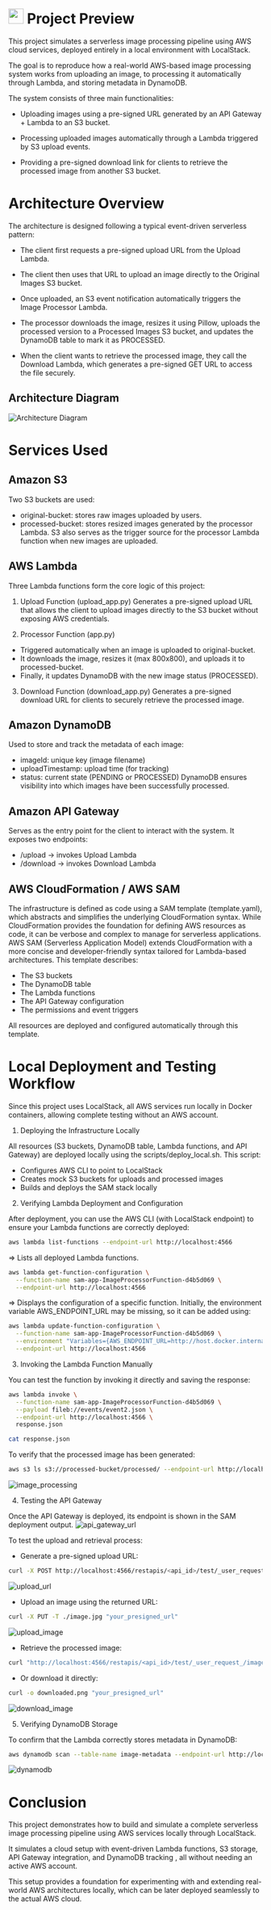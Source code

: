 # <img src="https://upload.wikimedia.org/wikipedia/commons/9/93/Amazon_Web_Services_Logo.svg" width="30">  Project Preview
This project simulates a serverless image processing pipeline using AWS cloud services, deployed entirely in a local environment with LocalStack.

The goal is to reproduce how a real-world AWS-based image processing system works from uploading an image, to processing it automatically through Lambda, and storing metadata in DynamoDB.

The system consists of three main functionalities:

* Uploading images using a pre-signed URL generated by an API Gateway + Lambda to an S3 bucket.

* Processing uploaded images automatically through a Lambda triggered by S3 upload events.

* Providing a pre-signed download link for clients to retrieve the processed image from another S3 bucket.

# Architecture Overview
The architecture is designed following a typical event-driven serverless pattern:

* The client first requests a pre-signed upload URL from the Upload Lambda.

* The client then uses that URL to upload an image directly to the Original Images S3 bucket.

* Once uploaded, an S3 event notification automatically triggers the Image Processor Lambda.

* The processor downloads the image, resizes it using Pillow, uploads the processed version to a Processed Images S3 bucket, and updates the DynamoDB table to mark it as PROCESSED.

* When the client wants to retrieve the processed image, they call the Download Lambda, which generates a pre-signed GET URL to access the file securely.

## Architecture Diagram 
![Architecture Diagram](images/diagram.png)

# Services Used
## Amazon S3
Two S3 buckets are used:
* original-bucket: stores raw images uploaded by users.
* processed-bucket: stores resized images generated by the processor Lambda.
S3 also serves as the trigger source for the processor Lambda function when new images are uploaded.

## AWS Lambda
Three Lambda functions form the core logic of this project:

1. Upload Function (upload_app.py)
Generates a pre-signed upload URL that allows the client to upload images directly to the S3 bucket without exposing AWS credentials.

2. Processor Function (app.py)
* Triggered automatically when an image is uploaded to original-bucket.
* It downloads the image, resizes it (max 800x800), and uploads it to processed-bucket.
* Finally, it updates DynamoDB with the new image status (PROCESSED).

3. Download Function (download_app.py)
Generates a pre-signed download URL for clients to securely retrieve the processed image.

## Amazon DynamoDB
Used to store and track the metadata of each image:
* imageId: unique key (image filename)
* uploadTimestamp: upload time (for tracking)
* status: current state (PENDING or PROCESSED)
DynamoDB ensures visibility into which images have been successfully processed.

## Amazon API Gateway
Serves as the entry point for the client to interact with the system.
It exposes two endpoints:
* /upload → invokes Upload Lambda
* /download → invokes Download Lambda

## AWS CloudFormation / AWS SAM

The infrastructure is defined as code using a SAM template (template.yaml), which abstracts and simplifies the underlying CloudFormation syntax.
While CloudFormation provides the foundation for defining AWS resources as code, it can be verbose and complex to manage for serverless applications. AWS SAM (Serverless Application Model) extends CloudFormation with a more concise and developer-friendly syntax tailored for Lambda-based architectures.
This template describes:
* The S3 buckets
* The DynamoDB table
* The Lambda functions
* The API Gateway configuration
* The permissions and event triggers

All resources are deployed and configured automatically through this template.

# Local Deployment and Testing Workflow
Since this project uses LocalStack, all AWS services run locally in Docker containers, allowing complete testing without an AWS account.

1. Deploying the Infrastructure Locally 

All resources (S3 buckets, DynamoDB table, Lambda functions, and API Gateway) are deployed locally using the scripts/deploy_local.sh.
This script:
* Configures AWS CLI to point to LocalStack
* Creates mock S3 buckets for uploads and processed images
* Builds and deploys the SAM stack locally

2. Verifying Lambda Deployment and Configuration 

After deployment, you can use the AWS CLI (with LocalStack endpoint) to ensure your Lambda functions are correctly deployed:
``` bash 
aws lambda list-functions --endpoint-url http://localhost:4566
``` 
=> Lists all deployed Lambda functions.
``` bash 
aws lambda get-function-configuration \
  --function-name sam-app-ImageProcessorFunction-d4b5d069 \
  --endpoint-url http://localhost:4566
```

=> Displays the configuration of a specific function.
Initially, the environment variable AWS_ENDPOINT_URL may be missing, so it can be added using:
``` bash 
aws lambda update-function-configuration \
  --function-name sam-app-ImageProcessorFunction-d4b5d069 \
  --environment "Variables={AWS_ENDPOINT_URL=http://host.docker.internal:4566}" \
  --endpoint-url http://localhost:4566
```
3. Invoking the Lambda Function Manually

You can test the function by invoking it directly and saving the response:
``` bash 
aws lambda invoke \
  --function-name sam-app-ImageProcessorFunction-d4b5d069 \
  --payload fileb://events/event2.json \
  --endpoint-url http://localhost:4566 \
  response.json
``` 
``` bash 
cat response.json
``` 

To verify that the processed image has been generated:
```bash 
aws s3 ls s3://processed-bucket/processed/ --endpoint-url http://localhost:4566
```
![image_processing](images/image_processing.png)

4. Testing the API Gateway 

Once the API Gateway is deployed, its endpoint is shown in the SAM deployment output.
![api_gateway_url](images/api_gateway_url.png)

To test the upload and retrieval process:
* Generate a pre-signed upload URL:
```bash 
curl -X POST http://localhost:4566/restapis/<api_id>/test/_user_request_/upload
```
![upload_url](images/upload_url.png)

* Upload an image using the returned URL:
```bash 
curl -X PUT -T ./image.jpg "your_presigned_url"
```
![upload_image](images/upload_image.png)

* Retrieve the processed image:
```bash 
curl "http://localhost:4566/restapis/<api_id>/test/_user_request_/images/processed/user-upload-1759595677.png"
```
* Or download it directly:
```bash 
curl -o downloaded.png "your_presigned_url"
``` 
![download_image](images/download_image.png)

5. Verifying DynamoDB Storage

To confirm that the Lambda correctly stores metadata in DynamoDB:
```bash 
aws dynamodb scan --table-name image-metadata --endpoint-url http://localhost:4566
```
![dynamodb](images/dynamodb.png)

# Conclusion

This project demonstrates how to build and simulate a complete serverless image processing pipeline using AWS services locally through LocalStack. 

It simulates a cloud setup with event-driven Lambda functions, S3 storage, API Gateway integration, and DynamoDB tracking , all without needing an active AWS account.

This setup provides a foundation for experimenting with and extending real-world AWS architectures locally, which can be later deployed seamlessly to the actual AWS cloud.


